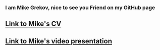 ### I am Mike Grekov, nice to see you Friend on my GitHub page

## [Link to Mike's CV](https://mikegrekov.github.io/rsschool-cv)
## [Link to Mike's video presentation](https://youtu.be/1c9J_Q8Y3x8)